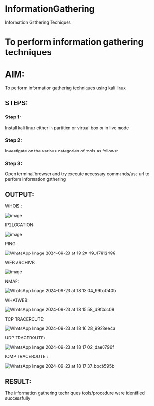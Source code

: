# InformationGathering
Information Gathering Techiques

# To perform information gathering techniques

# AIM:

To perform information gathering techniques using kali linux 

## STEPS:

### Step 1:

Install kali linux either in partition or virtual box or in live mode

### Step 2:

Investigate on the various categories of tools as follows:

### Step 3:
Open terminal/browser and try execute necessary commands/use url to perform information gathering


## OUTPUT:

WHOIS :


![image](https://github.com/user-attachments/assets/58957d2c-45c0-4641-a939-888327e7ccd2)


IP2LOCATION:


![image](https://github.com/user-attachments/assets/a057d402-143e-4cd4-81f0-b4caf55ebbdf)


PING :


![WhatsApp Image 2024-09-23 at 18 20 49_47812488](https://github.com/user-attachments/assets/eadc3287-2702-4fb0-9873-84a533b97d26)



WEB ARCHIVE:


![image](https://github.com/user-attachments/assets/5388abd0-8fd9-4d1c-bb54-8cb4fb84589b)


NMAP:


![WhatsApp Image 2024-09-23 at 18 13 04_99bc040b](https://github.com/user-attachments/assets/e9a3166f-a834-442a-8777-3e44800b4b8c)


WHATWEB:


![WhatsApp Image 2024-09-23 at 18 15 58_d9f3cc09](https://github.com/user-attachments/assets/0e1362f5-bffe-42b4-92a4-170e3cc4ecb0)


TCP TRACEROUTE:


![WhatsApp Image 2024-09-23 at 18 16 28_9928ee4a](https://github.com/user-attachments/assets/1eca31f2-74ce-4e13-9bd8-60c2106e864d)


UDP TRACEROUTE:


![WhatsApp Image 2024-09-23 at 18 17 02_dae0796f](https://github.com/user-attachments/assets/2bb3e906-adf6-4f94-8505-a3a576c69001)


ICMP TRACEROUTE :


![WhatsApp Image 2024-09-23 at 18 17 37_bbcb595b](https://github.com/user-attachments/assets/b6258307-e0ee-46b0-8407-cd98ca46311e)



## RESULT:
The information gathering techniques tools/procedure were  identified successfully
